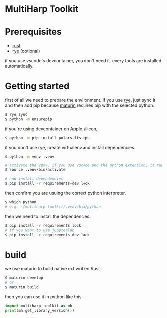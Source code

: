 # MultiHarp Toolkit

# Prerequisites

- [rust](https://rustup.rs/)
- [rye](https://rye-up.com/guide/) (optional)

if you use vscode's devcontainer, you don't need it. 
every tools are installed automatically.

# Getting started

first of all we need to prepare the environment.
if you use [rye](https://rye-up.com/guide/), just sync it and then add pip
because [maturin](https://www.maturin.rs/) requires pip with the selected python.
```sh
$ rye sync
$ python -m ensurepip
```

if you're using devcontainer on Apple silicon,
```sh
$ python -m pip install polars-lts-cpu
```

if you don't use rye, create virtualenv and install dependencies.
```sh
$ python -m venv .venv

# activate the venv. if you use vscode and the python extension, it runs this automatically.
$ source .venv/bin/activate

# and install dependencies
$ pip install -r requirements-dev.lock
```

then confirm you are usuing the correct python interpreter.
```sh
$ which python
# e.g. ~/multiharp-toolkit/.venv/bin/python
```

then we need to install the dependencies.
```sh
$ pip install -r requirements.lock
# if you want to use jupyterlab
$ pip install -r requirements-dev.lock
```

# build

we use maturin to build native ext written Rust.
```sh
$ maturin develop
# or 
$ maturin build
```

then you can use it in python like this
```py
import multiharp_toolkit as mh
print(mh.get_library_version())
```

